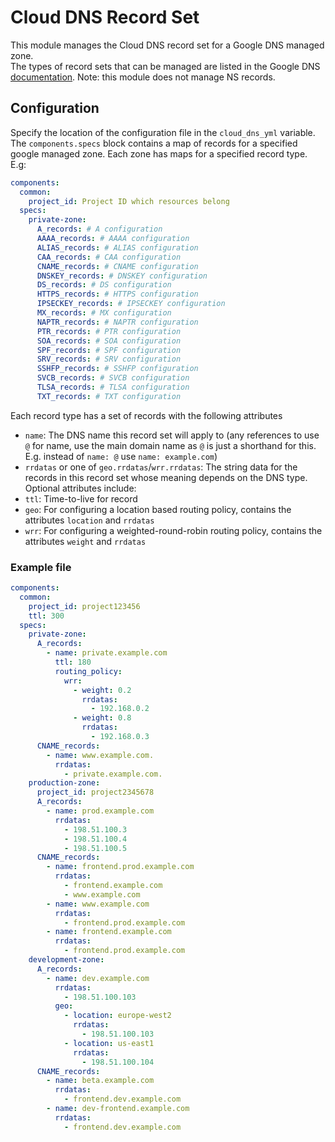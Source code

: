 # Cloud DNS Record Set
This module manages the Cloud DNS record set for a Google DNS managed zone.  
The types of record sets that can be managed are listed in the Google DNS [documentation](https://cloud.google.com/dns/docs/records#record_type).
Note: this module does not manage NS records.

## Configuration
Specify the location of the configuration file in the `cloud_dns_yml` variable.
The `components.specs` block contains a map of records for a specified google managed zone. 
Each zone has maps for a specified record type. E.g:  
```yaml
components:
  common:
    project_id: Project ID which resources belong 
  specs:
    private-zone:
      A_records: # A configuration
      AAAA_records: # AAAA configuration
      ALIAS_records: # ALIAS configuration
      CAA_records: # CAA configuration
      CNAME_records: # CNAME configuration
      DNSKEY_records: # DNSKEY configuration
      DS_records: # DS configuration
      HTTPS_records: # HTTPS configuration
      IPSECKEY_records: # IPSECKEY configuration
      MX_records: # MX configuration
      NAPTR_records: # NAPTR configuration
      PTR_records: # PTR configuration
      SOA_records: # SOA configuration
      SPF_records: # SPF configuration
      SRV_records: # SRV configuration
      SSHFP_records: # SSHFP configuration
      SVCB_records: # SVCB configuration
      TLSA_records: # TLSA configuration
      TXT_records: # TXT configuration
```
Each record type has a set of records with the following attributes
* `name`: The DNS name this record set will apply to (any references to use `@` for name, use the main domain name as `@` is just a shorthand for this. E.g. instead of `name: @` use `name: example.com`)
* `rrdatas` or one of `geo.rrdatas`/`wrr.rrdatas`: The string data for the records in this record set whose meaning depends on the DNS type.  
Optional attributes include:
* `ttl`: Time-to-live for record
* `geo`: For configuring a location based routing policy, contains the attributes `location` and `rrdatas`
* `wrr`: For configuring a weighted-round-robin routing policy, contains the attributes `weight` and `rrdatas`

### Example file
```yaml
components:
  common:
    project_id: project123456
    ttl: 300
  specs:
    private-zone:
      A_records:
        - name: private.example.com
          ttl: 180
          routing_policy:
            wrr:
              - weight: 0.2
                rrdatas:
                  - 192.168.0.2
              - weight: 0.8
                rrdatas:
                  - 192.168.0.3
      CNAME_records:
        - name: www.example.com.
          rrdatas:
            - private.example.com.
    production-zone:
      project_id: project2345678
      A_records:
        - name: prod.example.com
          rrdatas: 
            - 198.51.100.3
            - 198.51.100.4
            - 198.51.100.5
      CNAME_records:
        - name: frontend.prod.example.com
          rrdatas:
            - frontend.example.com
            - www.example.com
        - name: www.example.com
          rrdatas:
            - frontend.prod.example.com
        - name: frontend.example.com
          rrdatas:
            - frontend.prod.example.com
    development-zone:
      A_records:
        - name: dev.example.com
          rrdatas:
            - 198.51.100.103
          geo:
            - location: europe-west2
              rrdatas:
                - 198.51.100.103
            - location: us-east1
              rrdatas:
                - 198.51.100.104
      CNAME_records:
        - name: beta.example.com
          rrdatas:
            - frontend.dev.example.com
        - name: dev-frontend.example.com
          rrdatas:
            - frontend.dev.example.com

```
